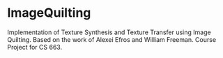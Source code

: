# ImageQuilting
Implementation of Texture Synthesis and Texture Transfer using Image Quilting. Based on the work of Alexei Efros and William Freeman. Course Project for CS 663.
